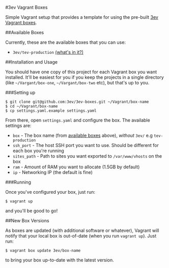 #3ev Vagrant Boxes

Simple Vagrant setup that provides a template for using the pre-built
[3ev Vagrant boxes](https://github.com/3ev/3ev-vagrant).

##Available Boxes

Currently, these are the available boxes that you can use:

* `3ev/tev-production` [(what's in it?)](https://github.com/3ev/3ev-vagrant/tree/dev-tev-production)

##Installation and Usage

You should have one copy of this project for each Vagrant box you want installed.
It'll be easiest for you if you keep the projects in a single directory (like
`~/Vargant/box-one`, `~/Vargant/box-two` etc), but that's up to you.

###Setting up

```
$ git clone git@github.com:3ev/3ev-boxes.git ~/Vagrant/box-name
$ cd ~/Vagrant/box-name
$ cp settings.yaml.example settings.yaml
```

From there, open `settings.yaml` and configure the box. The available settings
are:

* `box` - The box name (from [available boxes](#available-boxes) above), *without* `3ev/` e.g `tev-production`
* `ssh_port` - The host SSH port you want to use. Should be different for each box you're running
* `sites_path` - Path to sites you want exported to `/var/www/vhosts` on the box
* `ram` - Amount of RAM you want to allocate (1.5GB by default)
* `ip` - Networking IP (the default is fine)

###Running

Once you've configured your box, just run:

```
$ vagrant up
```

and you'll be good to go!

##New Box Versions

As boxes are updated (with additional software or whatever), Vagrant will notify
that your local box is out-of-date (when you run `vagrant up`). Just run:

```
$ vagrant box update 3ev/box-name
```

to bring your box up-to-date with the latest version.

